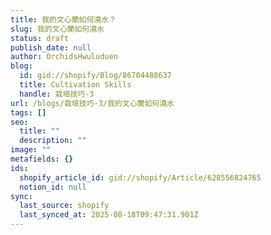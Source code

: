 ```yaml
---
title: 我的文心蘭如何澆水？
slug: 我的文心蘭如何澆水
status: draft
publish_date: null
author: OrchidsHwuluduen
blog:
  id: gid://shopify/Blog/86704488637
  title: Cultivation Skills
  handle: 栽培技巧-3
url: /blogs/栽培技巧-3/我的文心蘭如何澆水
tags: []
seo:
  title: ""
  description: ""
image: ""
metafields: {}
ids:
  shopify_article_id: gid://shopify/Article/628556824765
  notion_id: null
sync:
  last_source: shopify
  last_synced_at: 2025-08-18T09:47:31.901Z
---
```


